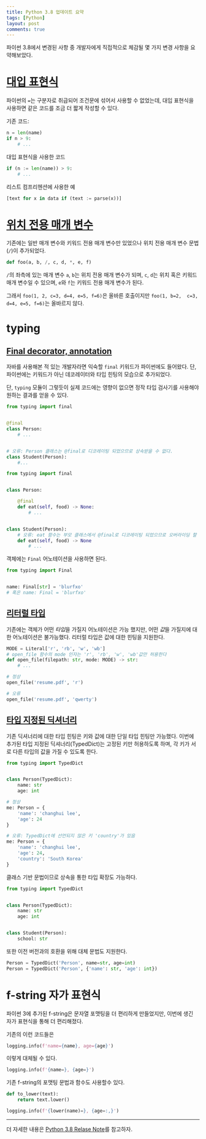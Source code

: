 ```yaml
---
title: Python 3.8 업데이트 요약
tags: [Python]
layout: post
comments: true
---
```


파이썬 3.8에서 변경된 사항 중 개발자에게 직접적으로 체감될 몇 가지 변경 사항을 요약해보았다.

# [대입 표현식](https://www.python.org/dev/peps/pep-0572/)

파이썬의 `=`는 구분자로 취급되어 조건문에 섞어서 사용할 수 없었는데, 대입 표현식을 사용하면 같은 코드를 조금 더 짧게 작성할 수 있다.

기존 코드:
```python
n = len(name)
if n > 9:
    # ...
```

대입 표현식을 사용한 코드
```python
if (n := len(name)) > 9:
    # ...
```

리스트 컴프리헨션에 사용한 예
```python
[text for x in data if (text := parse(x))]
```

# [위치 전용 매개 변수](https://www.python.org/dev/peps/pep-0570/)

기존에는 일반 매개 변수와 키워드 전용 매개 변수만 있었으나 위치 전용 매개 변수 문법(`/`)이 추가되었다.

```python
def foo(a, b, /, c, d, *, e, f)
```

`/`의 좌측에 있는 매개 변수 `a`, `b`는 위치 전용 매개 변수가 되며, `c`, `d`는 위치 혹은 키워드 매개 변수일 수 있으며, `e`와 `f`는 키워드 전용 매개 변수가 된다.

그래서 `foo(1, 2, c=3, d=4, e=5, f=6)`은 올바른 호출이지만 `foo(1, b=2,  c=3, d=4, e=5, f=6)`는 올바르지 않다.

# typing

## [Final decorator, annotation](https://www.python.org/dev/peps/pep-0591)

자바를 사용해본 적 있는 개발자라면 익숙할 `final` 키워드가 파이썬에도 들어왔다. 단, 파이썬에는 키워드가 아닌 데코레이터와 타입 힌팅의 모습으로 추가되었다.

단, `typing` 모듈이 그렇듯이 실제 코드에는 영향이 없으면 정작 타입 검사기를 사용해야 원하는 결과를 얻을 수 있다.

```python
from typing import final


@final
class Person:
    # ...


# 오류: Person 클래스는 @final로 디코레이팅 되었으므로 상속받을 수 없다.
class Student(Person):
    #...
```

```python
from typing import final


class Person:

    @final
    def eat(self, food) -> None:
        # ...


class Student(Person):
    # 오류: eat 함수는 부모 클래스에서 @final로 디코레이팅 되었으므로 오버라이딩 할 수 없다.
    def eat(self, food) -> None
        # ...
```

객체에는 `Final` 어노테이션을 사용하면 된다.
```python
from typing import Final


name: Final[str] = 'blurfxo'
# 혹은 name: Final = 'blurfxo'
```

## [리터럴 타입](https://www.python.org/dev/peps/pep-0586/)

기존에는 객체가 어떤 *타입*을 가질지 어노테이션은 가능 했지만, 어떤 *값*을 가질지에 대한 어노테이션은 불가능했다. 리터럴 타입은 값에 대한 힌팅을 지원한다.

```python
MODE = Literal['r', 'rb', 'w', 'wb']
# open_file 함수의 mode 인자는 'r', 'rb', 'w', 'wb'값만 허용한다
def open_file(filepath: str, mode: MODE) -> str:
    # ...

# 정상
open_file('resume.pdf', 'r')

# 오류
open_file('resume.pdf', 'qwerty')
```

## [타입 지정된 딕셔너리](https://www.python.org/dev/peps/pep-0589/)

기존 딕셔너리에 대한 타입 힌팅은 키와 값에 대한 단일 타입 힌팅만 가능했다. 이번에 추가된 타입 지정된 딕셔너리(TypedDict)는 고정된 키만 허용하도록 하며, 각 키가 서로 다른 타입의 값을 가질 수 있도록 한다.

```python
from typing import TypedDict


class Person(TypedDict):
    name: str
    age: int

# 정상
me: Person = {
    'name': 'changhui lee',
    'age': 24
}

# 오류: TypedDict에 선언되지 않은 키 'country'가 있음
me: Person = {
    'name': 'changhui lee',
    'age': 24,
    'country': 'South Korea'
}
```

클래스 기반 문법이므로 상속을 통한 타입 확장도 가능하다.
```python
from typing import TypedDict


class Person(TypedDict):
    name: str
    age: int


class Student(Person):
    school: str

```

또한 이전 버전과의 호환을 위해 대체 문법도 지원한다.

```python
Person = TypedDict('Person', name=str, age=int)
Person = TypedDict('Person', {'name': str, 'age': int})
```


# f-string 자가 표현식

파이썬 3에 추가된 f-string은 문자열 포맷팅을 더 편리하게 만들었지만, 이번에 생긴 자가 표현식을 통해 더 편리해졌다.

기존의 이런 코드들은
```python
logging.info(f'name={name}, age={age}')
```

이렇게 대체될 수 있다.
```python
logging.info(f'{name=}, {age=}')
```

기존 f-string의 포맷팅 문법과 함수도 사용할수 있다.
```python
def to_lower(text):
    return text.lower()

logging.info(f'{lower(name)=}, {age=:,}')
```

---

더 자세한 내용은 [Python 3.8 Relase Note](https://www.python.org/downloads/release/python-380/)를 참고하자.